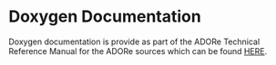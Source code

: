 # Doxygen Documentation

Doxygen documentation is provide as part of the ADORe Technical Reference Manual
for the ADORe sources which can be found [HERE](generated_doxygen_documentation/index.html).

